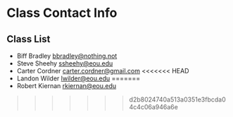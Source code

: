 # Class Contact Info

## Class List
* Biff Bradley      bbradley@nothing.not  
* Steve Sheehy		ssheehy@eou.edu  
* Carter Cordner    carter.cordner@gmail.com
<<<<<<< HEAD
* Landon Wilder     lwilder@eou.edu
=======
* Robert Kiernan	rkiernan@eou.edu	
>>>>>>> d2b8024740a513a0351e3fbcda04c4c06a946a6e
